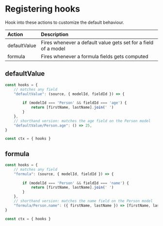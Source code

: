 # Registering hooks

Hook into these actions to customize the default behaviour.

| Action       | Description                                                    |
| :----------- | :------------------------------------------------------------- |
| defaultValue | Fires whenever a default value gets set for a field of a model |
| formula      | Fires whenever a formula fields gets computed                  |


## defaultValue
```js
const hooks = {
    // matches any field
    "defaultValue": (source, { modelId, fieldId }) => {
        
        if (modelId === 'Person' && fieldId === 'age') {
            return [firstName, lastName].join(' ')
        }
    },
    // shorthand version: matches the age field on the Person model
    "defaultValue/Person.age": () => 25,
}

const ctx = { hooks }
```
## formula
```js
const hooks = {
    // matches any field
    "formula": (source, { modelId, fieldId }) => {
        
        if (modelId === 'Person' && fieldId === 'name') {
            return [firstName, lastName].join(' ')
        }
    },
    // shorthand version: matches the name field on the Person model
    "formula/Person.name": ({ firstName, lastName }) => [firstName, lastName].join(' ')
}

const ctx = { hooks }
```